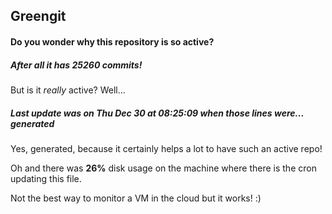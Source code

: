 ## Greengit

#### Do you wonder why this repository is so active?

##### After all it has 25260 commits!

But is it *really* active? Well...

##### Last update was on Thu Dec 30 at 08:25:09 when those lines were... generated

Yes, generated, because it certainly helps a lot to have such an active repo!

Oh and there was **26%** disk usage on the machine
where there is the cron updating this file.

Not the best way to monitor a VM in the cloud but it works! :)
